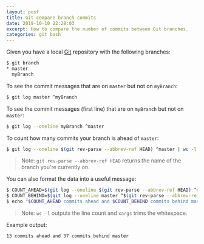 ```yaml
---
layout: post
title: Git compare branch commits
date: 2019-10-10 22:28:03
excerpt: How to compare the number of commits between Git branches.
categories: git bash
---
```


Given you have a local [Git](https://git-scm.com/) repository with the following branches:

```sh
$ git branch
* master
  myBranch
```

To see the commit messages that are on `master` but not on `myBranch`:

```sh
$ git log master ^myBranch
```

To see the commit messages (first line) that are on `myBranch` but not on `master`:

```sh
$ git log --oneline myBranch ^master
```

To count how many commits your branch is ahead of `master`:

```sh
$ git log --oneline $(git rev-parse --abbrev-ref HEAD) ^master | wc -l
```

> Note: `git rev-parse --abbrev-ref HEAD` returns the name of the branch you're currently on.

You can also format the data into a useful message:

```sh
$ COUNT_AHEAD=$(git log --oneline $(git rev-parse --abbrev-ref HEAD) ^master | wc -l | xargs)
$ COUNT_BEHIND=$(git log --oneline master ^$(git rev-parse --abbrev-ref HEAD) | wc -l | xargs)
$ echo "$COUNT_AHEAD commits ahead and $COUNT_BEHIND commits behind master"
```

> Note: `wc -l` outputs the line count and `xargs` trims the whitespace.

Example output:

```sh
13 commits ahead and 37 commits behind master
```
